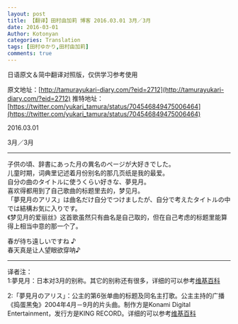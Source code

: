 ```yaml
---
layout: post
title: 【翻译】田村由加莉 博客 2016.03.01 3月／3月
date: 2016-03-01
Author: Kotonyan
categories: Translation
tags: [田村ゆかり,田村由加莉]
comments: true
---
```


日语原文＆简中翻译对照版，仅供学习参考使用

原文地址：[http://tamurayukari-diary.com/?eid=2712](http://tamurayukari-diary.com/?eid=2712)
推特地址：[https://twitter.com/yukari_tamura/status/704546849475006464](https://twitter.com/yukari_tamura/status/704546849475006464)

2016.03.01

3月／3月

---

子供の頃、辞書にあった月の異名のページが大好きでした。  
儿童时期，词典里记述着月份别名的那几页纸是我的最爱。  
自分の曲のタイトルに使うくらい好きな、夢見月。  
喜欢得都用到了自己歌曲的标题里去的，梦见月。  
「夢見月のアリス」は曲名だけ自分でつけましたが、自分で考えたタイトルの中では結構お気に入りです。  
《梦见月的爱丽丝》这首歌虽然只有曲名是自己取的，但在自己考虑的标题里能算得上相当中意的那一个了。  

春が待ち遠しいですね ♪  
春天真是让人望眼欲穿呐♪  

---

译者注：  
1:夢見月：日本对3月的别称。其它的别称还有很多，详细的可以参考[维基百科](https://ja.wikipedia.org/wiki/3%E6%9C%88)

2:「夢見月のアリス」：公主的第6张单曲的标题及同名主打歌。公主主持的广播《捣蛋黑兔》2004年4月－9月的片头曲。制作方是Konami Digital Entertainment，发行方是KING RECORD。详细的可以参考[维基百科](https://ja.wikipedia.org/wiki/%E5%A4%A2%E8%A6%8B%E6%9C%88%E3%81%AE%E3%82%A2%E3%83%AA%E3%82%B9)
